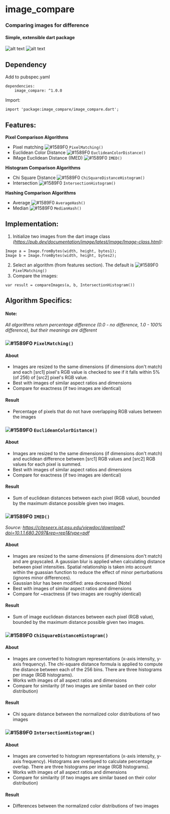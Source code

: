 # image_compare
### Comparing images for difference
#### Simple, extensible dart package

![alt text](https://github.com/nitinramadoss/image_compare/blob/main/images/seven2.PNG) ![alt text](https://github.com/nitinramadoss/image_compare/blob/main/images/seven.PNG)

## Dependency
Add to pubspec.yaml
```
dependencies:
    image_compare: ^1.0.0
```

Import:
```
import 'package:image_compare/image_compare.dart';
```

## Features:
**Pixel Comparison Algorithms**
- Pixel matching ![#1589F0](https://via.placeholder.com/15/1589F0/000000?text=+) `PixelMatching()`
- Euclidean Color Distance ![#1589F0](https://via.placeholder.com/15/1589F0/000000?text=+) `EuclideanColorDistance()`
- IMage Euclidean Distance (IMED) ![#1589F0](https://via.placeholder.com/15/1589F0/000000?text=+) `IMED()`

**Histogram Comparison Algorithms**
- Chi Square Distance ![#1589F0](https://via.placeholder.com/15/1589F0/000000?text=+) `ChiSquareDistanceHistogram()`
- Intersection ![#1589F0](https://via.placeholder.com/15/1589F0/000000?text=+) `IntersectionHistogram()`

**Hashing Comparison Algorithms**
- Average ![#1589F0](https://via.placeholder.com/15/1589F0/000000?text=+) `AverageHash()`
- Median ![#1589F0](https://via.placeholder.com/15/1589F0/000000?text=+) `MedianHash()`

## Implementation:
1. Initialize two images from the dart image class 
*(https://pub.dev/documentation/image/latest/image/Image-class.html):*
```
Image a = Image.fromBytes(width, height, bytes1);
Image b = Image.fromBytes(width, height, bytes2);
```
2. Select an algorithm (from features section). The default is ![#1589F0](https://via.placeholder.com/15/1589F0/000000?text=+) `PixelMatching()`
3. Compare the images:
```
var result = compareImages(a, b, IntersectionHistogram())
```

## Algorithm Specifics: 
#### Note: 
  *All algorithms return percentage difference (0.0 - no difference, 1.0 - 100% difference), but their meanings are different*
  
### ![#1589F0](https://via.placeholder.com/15/1589F0/000000?text=+) `PixelMatching()`

#### About
 - Images are resized to the same dimensions (if dimensions don't match) and each [src1] pixel's RGB value is checked to see if it falls within 5% (of 256) of [src2] pixel's RGB value.
 - Best with images of similar aspect ratios and dimensions
 - Compare for exactness (if two images are identical)

#### Result
 - Percentage of pixels that do not have overlapping RGB values between the images

### ![#1589F0](https://via.placeholder.com/15/1589F0/000000?text=+) `EuclideanColorDistance()`

#### About
 - Images are resized to the same dimensions (if dimensions don't match) and euclidean difference between [src1] RGB values and [src2] RGB values for each pixel is summed.
 - Best with images of similar aspect ratios and dimensions
 - Compare for exactness (if two images are identical)

#### Result
 - Sum of euclidean distances between each pixel (RGB value), bounded by the maximum distance possible given two images.

### ![#1589F0](https://via.placeholder.com/15/1589F0/000000?text=+) `IMED()`
*Source: https://citeseerx.ist.psu.edu/viewdoc/download?doi=10.1.1.680.2097&rep=rep1&type=pdf*

#### About
 - Images are resized to the same dimensions (if dimensions don't match) and are grayscaled. A gaussian blur is applied when calculating distance between pixel intensities.    Spatial relationship is taken into account within the guassian function to reduce the effect of minor perturbations (ignores minor differences). 
 - Gaussian blur has been modified: area decreased (Note)
 - Best with images of similar aspect ratios and dimensions
 - Compare for ~exactness (if two images are roughly identical)

#### Result
 - Sum of image euclidean distances between each pixel (RGB value), bounded by the maximum distance possible given two images.
 
### ![#1589F0](https://via.placeholder.com/15/1589F0/000000?text=+) `ChiSquareDistanceHistogram()`

#### About
 - Images are converted to histogram representations (x-axis intensity, y-axis frequency). The chi-square distance formula is applied to compute the distance between each of the 256 bins. There are three histograms per image (RGB histograms).  
 - Works with images of all aspect ratios and dimensions
 - Compare for similarity (if two images are similar based on their color distribution)

#### Result
 - Chi square distance between the normalized color distributions of two images

### ![#1589F0](https://via.placeholder.com/15/1589F0/000000?text=+) `IntersectionHistogram()`

#### About
 - Images are converted to histogram representations (x-axis intensity, y-axis frequency). Histograms are overlayed to calculate percentage overlap. There are three histograms per image (RGB histograms).  
 - Works with images of all aspect ratios and dimensions
 - Compare for similarity (if two images are similar based on their color distribution)

#### Result
 - Differences between the normalized color distributions of two images
